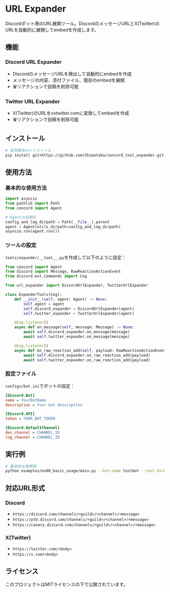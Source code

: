# URL Expander

Discordボット用のURL展開ツール。DiscordのメッセージURLとX(Twitter)のURLを自動的に展開してembedを作成します。

## 機能

### Discord URL Expander

- DiscordのメッセージURLを検出して自動的にembedを作成
- メッセージの内容、添付ファイル、既存のembedを展開
- 🗑️リアクションで投稿を削除可能

### Twitter URL Expander

- X(Twitter)のURLをvxtwitter.comに変換してembedを作成
- 🗑️リアクションで投稿を削除可能

## インストール

```bash
# 依存関係のインストール
pip install git+https://github.com/Shimataka/concord_tool_expander.git
```

## 使用方法

### 基本的な使用方法

```python
import asyncio
from pathlib import Path
from concord import Agent

# Agentの初期化
config_and_log_dirpath = Path(__file__).parent
agent = Agent(utils_dirpath=config_and_log_dirpath)
asyncio.run(agent.run())
```

### ツールの設定

`tools/expander/__tool__.py`を作成して以下のように設定：

```python
from concord import Agent
from discord import Message, RawReactionActionEvent
from discord.ext.commands import Cog

from url_expander import DiscordUrlExpander, TwitterUrlExpander

class ExpanderTools(Cog):
    def __init__(self, agent: Agent) -> None:
        self.agent = agent
        self.discord_expander = DiscordUrlExpander(agent)
        self.twitter_expander = TwitterUrlExpander(agent)

    @Cog.listener()
    async def on_message(self, message: Message) -> None:
        await self.discord_expander.on_message(message)
        await self.twitter_expander.on_message(message)

    @Cog.listener()
    async def on_raw_reaction_add(self, payload: RawReactionActionEvent) -> None:
        await self.discord_expander.on_raw_reaction_add(payload)
        await self.twitter_expander.on_raw_reaction_add(payload)
```

### 設定ファイル

`configs/bot.ini`でボットの設定：

```ini
[Discord.Bot]
name = YourBotName
description = Your bot description

[Discord.API]
token = YOUR_BOT_TOKEN

[Discord.DefaultChannel]
dev_channel = CHANNEL_ID
log_channel = CHANNEL_ID
```

## 実行例

```bash
# 基本的な使用例
python examples/ex00_basic_usage/main.py --bot-name testbot --tool-directory-paths tools
```

## 対応URL形式

### Discord

- `https://discord.com/channels/<guild>/<channel>/<message>`
- `https://ptb.discord.com/channels/<guild>/<channel>/<message>`
- `https://canary.discord.com/channels/<guild>/<channel>/<message>`

### X(Twitter)

- `https://twitter.com/<body>`
- `https://x.com/<body>`

## ライセンス

このプロジェクトはMITライセンスの下で公開されています。
